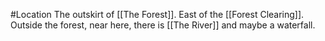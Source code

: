 #Location 
The outskirt of [[The Forest]]. East of the [[Forest Clearing]]. Outside the forest, near here, there is [[The River]] and maybe a waterfall.